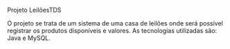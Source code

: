 Projeto LeilõesTDS

O projeto se trata de um sistema de uma casa de leilões onde será possível registrar os produtos disponíveis e valores.
As tecnologias utilizadas são: Java e MySQL.

